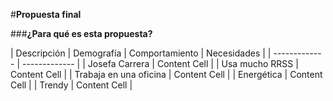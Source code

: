 #**Propuesta final**

###**¿Para qué es esta propuesta?**


| Descripción  | Demografía |  Comportamiento  | Necesidades |
| ------------- | ------------- |
| Josefa Carrera  | Content Cell  |
| Usa mucho RRSS  | Content Cell  |
| Trabaja en una oficina  | Content Cell  |
| Energética  | Content Cell  |
| Trendy  | Content Cell  |
